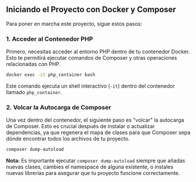 ## Iniciando el Proyecto con Docker y Composer

Para poner en marcha este proyecto, sigue estos pasos:

### 1. Acceder al Contenedor PHP

Primero, necesitas acceder al entorno PHP dentro de tu contenedor Docker. Esto te permitirá ejecutar comandos de Composer y otras operaciones relacionadas con PHP.

```bash
docker exec -it php_container bash
```
Este comando ejecuta un shell interactivo (`-it`) dentro del contenedor llamado `php_container`.

### 2. Volcar la Autocarga de Composer

Una vez dentro del contenedor, el siguiente paso es "volcar" la autocarga de Composer. Esto es crucial después de instalar o actualizar dependencias, ya que regenera el mapa de clases para que Composer sepa dónde encontrar todos los archivos de tu proyecto.

```bash
composer dump-autoload
```

**Nota:** Es importante ejecutar `composer dump-autoload` siempre que añadas nuevas clases, cambies el namespace de alguna existente, o instales nuevas librerías para asegurar que tu proyecto funcione correctamente.
